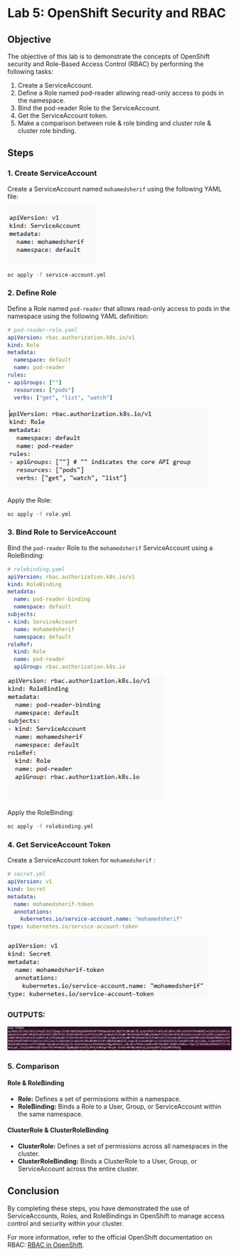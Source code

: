 # Lab 5: OpenShift Security and RBAC


## Objective

The objective of this lab is to demonstrate the concepts of OpenShift security and Role-Based Access Control (RBAC) by performing the following tasks:

1. Create a ServiceAccount.
2. Define a Role named pod-reader allowing read-only access to pods in the namespace.
3. Bind the pod-reader Role to the ServiceAccount.
4. Get the ServiceAccount token.
5. Make a comparison between role & role binding and cluster role & cluster role binding.

## Steps

### 1. Create ServiceAccount

Create a ServiceAccount named `mohamedsherif` using the following YAML file:

![alt text](screenshots/servcieaccount.png)

```sh
oc apply -f service-account.yml
```

### 2. Define Role

Define a Role named `pod-reader` that allows read-only access to pods in the namespace using the following YAML definition:

```yaml
# pod-reader-role.yaml
apiVersion: rbac.authorization.k8s.io/v1
kind: Role
metadata:
  namespace: default
  name: pod-reader
rules:
- apiGroups: [""]
  resources: ["pods"]
  verbs: ["get", "list", "watch"]
```

![alt text](screenshots/role.png)

Apply the Role:
```sh
oc apply -f role.yml
```

### 3. Bind Role to ServiceAccount

Bind the `pod-reader` Role to the `mohamedsherif` ServiceAccount using a RoleBinding:

```yaml
# rolebinding.yaml
apiVersion: rbac.authorization.k8s.io/v1
kind: RoleBinding
metadata:
  name: pod-reader-binding
  namespace: default
subjects:
- kind: ServiceAccount
  name: mohamedsherif
  namespace: default
roleRef:
  kind: Role
  name: pod-reader
  apiGroup: rbac.authorization.k8s.io
```

![alt text](screenshots/rolebinding.png)

Apply the RoleBinding:
```sh
oc apply -f rolebinding.yml
```

### 4. Get ServiceAccount Token

Create a ServiceAccount token for `mohamedsherif` :
```yaml
# secret.yml
apiVersion: v1
kind: Secret
metadata:
  name: mohamedsherif-token
  annotations:
    kubernetes.io/service-account.name: "mohamedsherif"
type: kubernetes.io/service-account-token
```
![alt text](screenshots/secret.png)

### OUTPUTS:

![alt text](screenshots/output.png)

### 5. Comparison

#### Role & RoleBinding

- **Role:** Defines a set of permissions within a namespace.
- **RoleBinding:** Binds a Role to a User, Group, or ServiceAccount within the same namespace.

#### ClusterRole & ClusterRoleBinding

- **ClusterRole:** Defines a set of permissions across all namespaces in the cluster.
- **ClusterRoleBinding:** Binds a ClusterRole to a User, Group, or ServiceAccount across the entire cluster.

## Conclusion

By completing these steps, you have demonstrated the use of ServiceAccounts, Roles, and RoleBindings in OpenShift to manage access control and security within your cluster.

For more information, refer to the official OpenShift documentation on RBAC: [RBAC in OpenShift](https://docs.openshift.com/container-platform/4.8/authentication/using-rbac.html).
